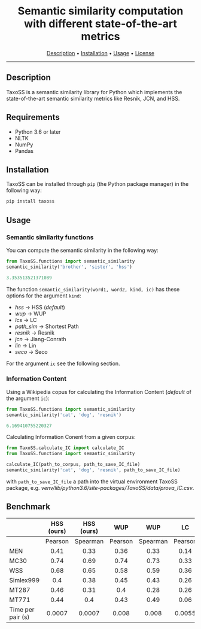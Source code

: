 <!-- <h1 align="center">
<img src="https://gitlab.com/anna.giabelli/TaxoSS/-/blob/master/img/logo.svg" alt="TaxoSS" width="400">
</h1> -->
<h1 align="center">Semantic similarity computation with different state-of-the-art metrics</h1>

<p align="center">
  <a href="#description">Description</a> •
  <a href="#installation">Installation</a> •
  <a href="#usage">Usage</a> •
  <a href="#license">License</a>
</p>

---

## Description

TaxoSS is a semantic similarity library for Python which implements the state-of-the-art semantic similarity metrics like Resnik, JCN, and HSS.

## Requirements

- Python 3.6 or later
- NLTK
- NumPy
- Pandas

## Installation

TaxoSS can be installed through `pip` (the Python package manager) in the following way:

```bash
pip install taxoss
```

## Usage

### Semantic similarity functions

You can compute the semantic similarity in the following way:

```python
from TaxoSS.functions import semantic_similarity
semantic_similarity('brother', 'sister', 'hss')

3.353513521371089
```

The function `semantic_similarity(word1, word2, kind, ic)` has these options for the argument `kind`:

* *hss* -> HSS (_default_)
* *wup* -> WUP
* *lcs* -> LC
* *path_sim* -> Shortest Path
* *resnik* -> Resnik
* *jcn* -> Jiang-Conrath
* *lin* -> Lin
* *seco* -> Seco

For the argument `ic` see the following section.

### Information Content

Using a Wikipedia copus for calculating the Information Content (_default_ of the argument `ic`):

```python
from TaxoSS.functions import semantic_similarity
semantic_similarity('cat', 'dog', 'resnik')

6.169410755220327
```
Calculating Information Conent from a given corpus:

```python
from TaxoSS.calculate_IC import calculate_IC
from TaxoSS.functions import semantic_similarity

calculate_IC(path_to_corpus, path_to_save_IC_file)
semantic_similarity('cat', 'dog', 'resnik', path_to_save_IC_file)
```
with `path_to_save_IC_file` a path into the virtual environment TaxoSS package, e.g. *venv/lib/python3.6/site-packages/TaxoSS/data/prova_IC.csv*.

## Benchmark

|                               |  HSS (ours) |      HSS (ours)         | WUP |       WUP        | LC |   LC       | Shortest Path |   Shortest Path       | Resnik |     Resnik     | Jiang-Conrath |     Jiang-Conrath     | Lin |     Lin     | Seco |    Seco      |
|-------------------------------|:-------------:|:-------------:|:---------------:|:-------------:|:-----------------------:|:--------:|:-------------:|:--------:|:-------------------------:|:--------:|:-------------------------------:|:--------:|:----------------------:|:--------:|:----------------------:|:--------:|
|                               |    Pearson    |    Spearman   |     Pearson     |    Spearman   |         Pearson         | Spearman |    Pearson    | Spearman |          Pearson          | Spearman | Pearson                         | Spearman | Pearson                | Spearman | Pearson                | Spearman |
|    MEN    | 0.41 | 0.33 |       0.36      | 0.33 |           0.14          |   0.05   |      0.07     |   0.03   |            0.05           |   0.03   |              -0.05              |   -0.04  |          0.05          |   0.04   |          -0.01         |   0.03   |
| MC30 | 0.74 |      0.69     |  0.74  | 0.73 |           0.33          |   0.21   |      0.22     |    0.3   |            0.13           |   0.03   |              -0.06              |   -0.01  |          0.05          |   0.01   |          0.13          |   -0.09  |
|      WSS      | 0.68 | 0.65 |       0.58      |      0.59     |           0.36          |   0.23   |      0.16     |    0.1   |            0.02           |   -0.03  |               0.04              |   0.06   |          0.03          |   0.06   |          -0.01         |   -0.04  |
|    Simlex999   |      0.4      |      0.38     |  0.45  | 0.43 |           0.26          |   0.15   |      0.2      |   0.16   |           -0.04           |   -0.04  |               0.12              |   0.14   |          0.12          |   0.14   |          -0.02         |   -0.08  |
|     MT287   | 0.46 | 0.31 |       0.4       |      0.28     |           0.26          |   0.12   |      0.11     |   0.11   |            0.03           |   0.04   |               0.18              |   0.16   |          0.22          |   0.17   |            0           |   -0.06  |
|     MT771    | 0.44 |      0.4      |       0.43      | 0.49 |           0.06          |   0.02   |      0.1      |   0.13   |             0             |   -0.01  |                0                |     0    |            0           |     0    |          -0.05         |   -0.03  |
| Time per pair (s)             |     0.0007    |        0.0007         |      0.008      |         0.008          |          0.0055         |       0.0055     |     0.0064    |       0.0064   |           0.5586   |   0.5586     |              0.551              |       0.551      |         0.5866         |       0.5866      |         0.0013         |       0.0013     |
